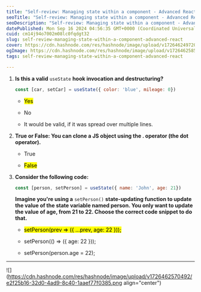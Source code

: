 ```yaml
---
title: "Self-review: Managing state within a component - Advanced React"
seoTitle: "Self-review: Managing state within a component - Advanced React"
seoDescription: "Self-review: Managing state within a component - Advanced React"
datePublished: Mon Sep 16 2024 04:56:35 GMT+0000 (Coordinated Universal Time)
cuid: cm14j94o7002m08lc0fqdgt32
slug: self-review-managing-state-within-a-component-advanced-react
cover: https://cdn.hashnode.com/res/hashnode/image/upload/v1726462497206/8ae172a4-d09e-4a78-8eb5-2c4ef47c2dc5.jpeg
ogImage: https://cdn.hashnode.com/res/hashnode/image/upload/v1726462585276/bc5b30d8-3536-43ad-931f-16f55fdf3831.jpeg
tags: self-review-managing-state-within-a-component-advanced-react

---
```


1. **Is this a valid** `useState` **hook invocation and destructuring?**
    
    ```javascript
    const [car, setCar] = useState({ color: 'blue', mileage: 0})
    ```
    
    * <mark>Yes</mark>
        
    * No
        
    * It would be valid, if it was spread over multiple lines.
        
2. **True or False: You can clone a JS object using the . operator (the dot operator).**
    
    * True
        
    * <mark>False</mark>
        
3. **Consider the following code:**
    
    ```javascript
    const [person, setPerson] = useState({ name: 'John', age: 21})
    ```
    
    **Imagine you're using a** `setPerson()` **state-updating function to update the value of the state variable named person. You only want to update the value of age, from 21 to 22. Choose the correct code snippet to do that.**
    
    * <mark>setPerson(prev =&gt; ({ ...prev, age: 22 }));</mark>
        
    * setPerson(() =&gt; ({ age: 22 }));
        
    * setPerson(person.age = 22);
        

---

![](https://cdn.hashnode.com/res/hashnode/image/upload/v1726462570492/e2f25b16-32d0-4ad9-8c40-1aaef77f0385.png align="center")